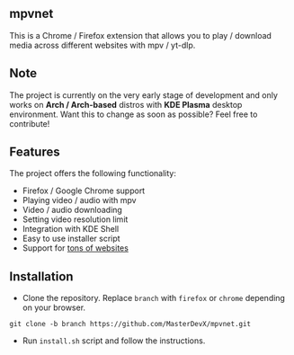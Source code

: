## mpvnet
This is a Chrome / Firefox extension that allows you to play / download media across different websites with mpv / yt-dlp.

## Note
The project is currently on the very early stage of development and only works on **Arch / Arch-based** distros with **KDE Plasma** desktop environment. Want this to change as soon as possible? Feel free to contribute!

## Features
The project offers the following functionality:
- Firefox / Google Chrome support
- Playing video / audio with mpv
- Video / audio downloading
- Setting video resolution limit
- Integration with KDE Shell
- Easy to use installer script
- Support for [tons of websites](https://github.com/yt-dlp/yt-dlp/blob/master/supportedsites.md)

## Installation
- Clone the repository. Replace `branch` with `firefox` or `chrome` depending on your browser.
```
git clone -b branch https://github.com/MasterDevX/mpvnet.git
```
- Run `install.sh` script and follow the instructions.
